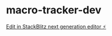 # macro-tracker-dev

[Edit in StackBlitz next generation editor ⚡️](https://stackblitz.com/~/github.com/kkcodesapps/macro-tracker-dev)